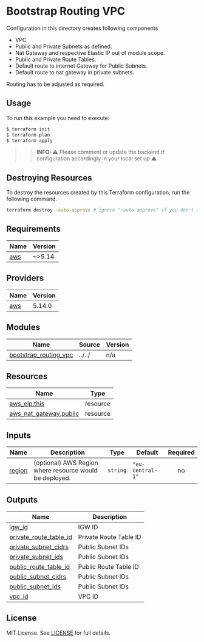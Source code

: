 # Bootstrap Routing VPC

Configuration in this directory creates following components

- VPC
- Public and Private Subnets as defined.
- Nat Gateway and respective Elastic IP out of module scope.
- Public and Private Route Tables.
- Default route to internet Gateway for Public Subnets.
- Default route to nat gateway in private subnets.

Routing has to be adjusted as required.

## Usage

To run this example you need to execute:
```bash
$ terraform init
$ terraform plan
$ terraform apply
```
>>**INFO:** :warning: Please comment or update the backend.tf configuration accordingly in your local set up :warning:

## Destroying Resources

To destroy the resources created by this Terraform configuration, run the following command.

```bash
terraform destroy -auto-approve # ignore "-auto-approve" if you don't want to autoapprove.
```

## Requirements

| Name | Version |
|------|---------|
| <a name="requirement_aws"></a> [aws](#requirement\_aws) | ~>5.14 |

## Providers

| Name | Version |
|------|---------|
| <a name="provider_aws"></a> [aws](#provider\_aws) | 5.14.0 |

## Modules

| Name | Source | Version |
|------|--------|---------|
| <a name="module_bootstrap_routing_vpc"></a> [bootstrap\_routing\_vpc](#module\_bootstrap\_routing\_vpc) | ../../ | n/a |

## Resources

| Name | Type |
|------|------|
| [aws_eip.this](https://registry.terraform.io/providers/hashicorp/aws/latest/docs/resources/eip) | resource |
| [aws_nat_gateway.public](https://registry.terraform.io/providers/hashicorp/aws/latest/docs/resources/nat_gateway) | resource |

## Inputs

| Name | Description | Type | Default | Required |
|------|-------------|------|---------|:--------:|
| <a name="input_region"></a> [region](#input\_region) | (optional) AWS Region where resource would be deployed. | `string` | `"eu-central-1"` | no |

## Outputs

| Name | Description |
|------|-------------|
| <a name="output_igw_id"></a> [igw\_id](#output\_igw\_id) | IGW ID |
| <a name="output_private_route_table_id"></a> [private\_route\_table\_id](#output\_private\_route\_table\_id) | Private Route Table ID |
| <a name="output_private_subnet_cidrs"></a> [private\_subnet\_cidrs](#output\_private\_subnet\_cidrs) | Public Subnet IDs |
| <a name="output_private_subnet_ids"></a> [private\_subnet\_ids](#output\_private\_subnet\_ids) | Public Subnet IDs |
| <a name="output_public_route_table_id"></a> [public\_route\_table\_id](#output\_public\_route\_table\_id) | Public Route Table ID |
| <a name="output_public_subnet_cidrs"></a> [public\_subnet\_cidrs](#output\_public\_subnet\_cidrs) | Public Subnet IDs |
| <a name="output_public_subnet_ids"></a> [public\_subnet\_ids](#output\_public\_subnet\_ids) | Public Subnet IDs |
| <a name="output_vpc_id"></a> [vpc\_id](#output\_vpc\_id) | VPC ID |

## License

MIT License. See [LICENSE](https://github.com/ishuar/terraform-aws-vpc/blob/main/LICENSE) for full details.
